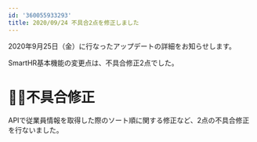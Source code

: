 ```yaml
---
id: '360055933293'
title: 2020/09/24 不具合2点を修正しました
---
```

2020年9月25日（金）に行なったアップデートの詳細をお知らせします。

SmartHR基本機能の変更点は、不具合修正2点でした。

# 👨‍⚕️不具合修正

APIで従業員情報を取得した際のソート順に関する修正など、2点の不具合修正を行ないました。
